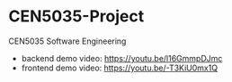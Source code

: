 # CEN5035-Project
CEN5035 Software Engineering

- backend demo video: https://youtu.be/l16GmmpDJmc
- frontend demo video: https://youtu.be/-T3KiU0mx1Q
